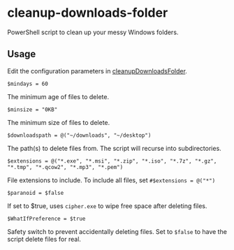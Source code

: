 # cleanup-downloads-folder

PowerShell script to clean up your messy Windows folders.

## Usage

Edit the configuration parameters in [cleanupDownloadsFolder](cleanupDownloadsFolder.ps1).

`$mindays = 60`

The minimum age of files to delete.

`$minsize = "0KB"`

The minimum size of files to delete.

`$downloadspath = @("~/downloads", "~/desktop")`

The path(s) to delete files from. The script will recurse into subdirectories.

`$extensions = @("*.exe", "*.msi", "*.zip", "*.iso", "*.7z", "*.gz", "*.tmp", "*.qcow2", "*.mp3", "*.pem")`

File extensions to include. To include all files, set `#$extensions = @("*")`

`$paranoid = $false`

If set to $true, uses `cipher.exe` to wipe free space after deleting files.

`$WhatIfPreference = $true`

Safety switch to prevent accidentally deleting files. Set to `$false` to have the script delete files for real.
